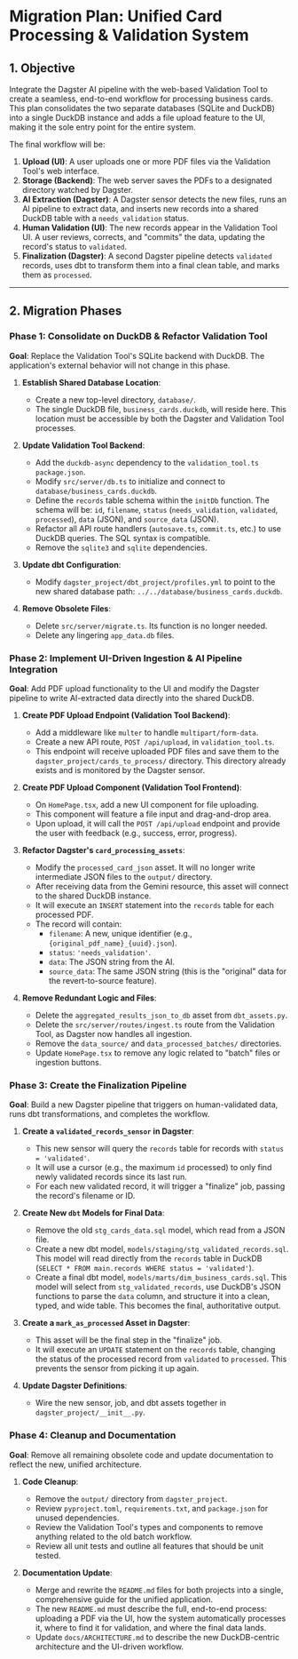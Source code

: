 # Migration Plan: Unified Card Processing & Validation System

## 1. Objective

Integrate the Dagster AI pipeline with the web-based Validation Tool to create a seamless, end-to-end workflow for processing business cards. This plan consolidates the two separate databases (SQLite and DuckDB) into a single DuckDB instance and adds a file upload feature to the UI, making it the sole entry point for the entire system.

The final workflow will be:

1. **Upload (UI)**: A user uploads one or more PDF files via the Validation Tool's web interface.
2. **Storage (Backend)**: The web server saves the PDFs to a designated directory watched by Dagster.
3. **AI Extraction (Dagster)**: A Dagster sensor detects the new files, runs an AI pipeline to extract data, and inserts new records into a shared DuckDB table with a `needs_validation` status.
4. **Human Validation (UI)**: The new records appear in the Validation Tool UI. A user reviews, corrects, and "commits" the data, updating the record's status to `validated`.
5. **Finalization (Dagster)**: A second Dagster pipeline detects `validated` records, uses dbt to transform them into a final clean table, and marks them as `processed`.

---

## 2. Migration Phases

### Phase 1: Consolidate on DuckDB & Refactor Validation Tool

**Goal**: Replace the Validation Tool's SQLite backend with DuckDB. The application's external behavior will not change in this phase.

1. **Establish Shared Database Location**:
    * Create a new top-level directory, `database/`.
    * The single DuckDB file, `business_cards.duckdb`, will reside here. This location must be accessible by both the Dagster and Validation Tool processes.

2. **Update Validation Tool Backend**:
    * Add the `duckdb-async` dependency to the `validation_tool.ts` `package.json`.
    * Modify `src/server/db.ts` to initialize and connect to `database/business_cards.duckdb`.
    * Define the `records` table schema within the `initDb` function. The schema will be: `id`, `filename`, `status` (`needs_validation`, `validated`, `processed`), `data` (JSON), and `source_data` (JSON).
    * Refactor all API route handlers (`autosave.ts`, `commit.ts`, etc.) to use DuckDB queries. The SQL syntax is compatible.
    * Remove the `sqlite3` and `sqlite` dependencies.

3. **Update dbt Configuration**:
    * Modify `dagster_project/dbt_project/profiles.yml` to point to the new shared database path: `../../database/business_cards.duckdb`.

4. **Remove Obsolete Files**:
    * Delete `src/server/migrate.ts`. Its function is no longer needed.
    * Delete any lingering `app_data.db` files.

### Phase 2: Implement UI-Driven Ingestion & AI Pipeline Integration

**Goal**: Add PDF upload functionality to the UI and modify the Dagster pipeline to write AI-extracted data directly into the shared DuckDB.

1. **Create PDF Upload Endpoint (Validation Tool Backend)**:
    * Add a middleware like `multer` to handle `multipart/form-data`.
    * Create a new API route, `POST /api/upload`, in `validation_tool.ts`.
    * This endpoint will receive uploaded PDF files and save them to the `dagster_project/cards_to_process/` directory. This directory already exists and is monitored by the Dagster sensor.

2. **Create PDF Upload Component (Validation Tool Frontend)**:
    * On `HomePage.tsx`, add a new UI component for file uploading.
    * This component will feature a file input and drag-and-drop area.
    * Upon upload, it will call the `POST /api/upload` endpoint and provide the user with feedback (e.g., success, error, progress).

3. **Refactor Dagster's `card_processing_assets`**:
    * Modify the `processed_card_json` asset. It will no longer write intermediate JSON files to the `output/` directory.
    * After receiving data from the Gemini resource, this asset will connect to the shared DuckDB instance.
    * It will execute an `INSERT` statement into the `records` table for each processed PDF.
    * The record will contain:
        * `filename`: A new, unique identifier (e.g., `{original_pdf_name}_{uuid}.json`).
        * `status`: `'needs_validation'`.
        * `data`: The JSON string from the AI.
        * `source_data`: The same JSON string (this is the "original" data for the revert-to-source feature).

4. **Remove Redundant Logic and Files**:
    * Delete the `aggregated_results_json_to_db` asset from `dbt_assets.py`.
    * Delete the `src/server/routes/ingest.ts` route from the Validation Tool, as Dagster now handles all ingestion.
    * Remove the `data_source/` and `data_processed_batches/` directories.
    * Update `HomePage.tsx` to remove any logic related to "batch" files or ingestion buttons.

### Phase 3: Create the Finalization Pipeline

**Goal**: Build a new Dagster pipeline that triggers on human-validated data, runs dbt transformations, and completes the workflow.

1. **Create a `validated_records_sensor` in Dagster**:
    * This new sensor will query the `records` table for records with `status = 'validated'`.
    * It will use a cursor (e.g., the maximum `id` processed) to only find newly validated records since its last run.
    * For each new validated record, it will trigger a "finalize" job, passing the record's filename or ID.

2. **Create New `dbt` Models for Final Data**:
    * Remove the old `stg_cards_data.sql` model, which read from a JSON file.
    * Create a new dbt model, `models/staging/stg_validated_records.sql`. This model will read directly from the `records` table in DuckDB (`SELECT * FROM main.records WHERE status = 'validated'`).
    * Create a final dbt model, `models/marts/dim_business_cards.sql`. This model will select from `stg_validated_records`, use DuckDB's JSON functions to parse the `data` column, and structure it into a clean, typed, and wide table. This becomes the final, authoritative output.

3. **Create a `mark_as_processed` Asset in Dagster**:
    * This asset will be the final step in the "finalize" job.
    * It will execute an `UPDATE` statement on the `records` table, changing the status of the processed record from `validated` to `processed`. This prevents the sensor from picking it up again.

4. **Update Dagster Definitions**:
    * Wire the new sensor, job, and dbt assets together in `dagster_project/__init__.py`.

### Phase 4: Cleanup and Documentation

**Goal**: Remove all remaining obsolete code and update documentation to reflect the new, unified architecture.

1. **Code Cleanup**:
    * Remove the `output/` directory from `dagster_project`.
    * Review `pyproject.toml`, `requirements.txt`, and `package.json` for unused dependencies.
    * Review the Validation Tool's types and components to remove anything related to the old batch workflow.
    * Review all unit tests and outline all features that should be unit tested.

2. **Documentation Update**:
    * Merge and rewrite the `README.md` files for both projects into a single, comprehensive guide for the unified application.
    * The new `README.md` must describe the full, end-to-end process: uploading a PDF via the UI, how the system automatically processes it, where to find it for validation, and where the final data lands.
    * Update `docs/ARCHITECTURE.md` to describe the new DuckDB-centric architecture and the UI-driven workflow.
